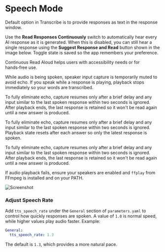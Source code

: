 # Speech Mode #

Default option in Transcribe is to provide responses as text in the response window.

Use the **Read Responses Continuously** switch to automatically hear every AI response as it is generated. When this is disabled, you can still hear a single response using the **Suggest Response and Read** button shown in the image below. Toggle state is saved so the app remembers your preference.

Continuous Read Aloud helps users with accessibility needs or for hands‑free use.

While audio is being spoken, speaker input capture is temporarily muted to avoid echo. If you speak while a response is playing, playback stops immediately so your words are transcribed.

To fully eliminate echo, capture resumes only after a brief delay and any input similar to the last spoken response within two seconds is ignored. After playback ends, the last response is retained so it won't be read again until a new answer is produced.


To fully eliminate echo, capture resumes only after a brief delay and any input similar to the last spoken response within two seconds is ignored. Playback state resets after each answer so only the latest response is spoken.

To fully eliminate echo, capture resumes only after a brief delay and any input similar to the last spoken response within two seconds is ignored. After playback ends, the last response is retained so it won't be read again until a new answer is produced.



If audio playback fails, ensure your speakers are enabled and `ffplay` from FFmpeg is installed and on your PATH.

![Screenshot](../assets/ReadResponses.png)

### Adjust Speech Rate

Add `tts_speech_rate` under the `General` section of `parameters.yaml` to control how quickly responses are spoken. A value of `1.0` is normal speed, while higher values play audio faster. Example:

```yaml
General:
  tts_speech_rate: 1.3
```

The default is `1.3`, which provides a more natural pace.
